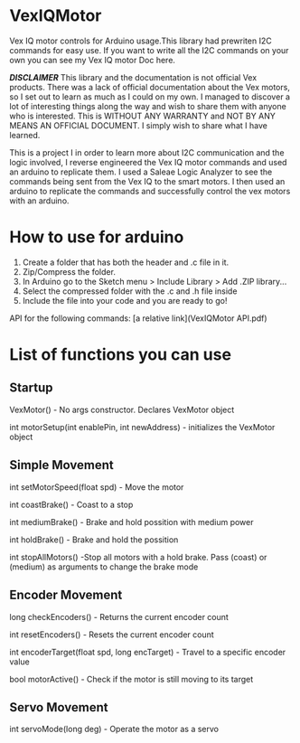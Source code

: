 # VexIQMotor
Vex IQ motor controls for Arduino usage.This library had prewriten I2C commands for easy use. If you want to write all the I2C commands on your own you can see my Vex IQ motor Doc here. 

*****DISCLAIMER*****
This library and the documentation is not official Vex products. There was a lack of official documentation about the Vex motors, so I set out to learn as much as I could on my own. I managed to discover a lot of interesting things along the way and wish to share them with anyone who is interested. This is WITHOUT ANY WARRANTY and NOT BY ANY MEANS AN OFFICIAL DOCUMENT. I simply wish to share what I have learned. 

This is a project I in order to learn more about I2C communication and the logic involved, I reverse engineered the Vex IQ motor commands and used an arduino to replicate them. I used a Saleae Logic Analyzer to see the commands being sent from the Vex IQ to the smart motors. I then used an arduino to replicate the commands and successfully control the vex motors with an arduino.


# How to use for arduino
1) Create a folder that has both the header and .c file in it. 
2) Zip/Compress the folder.
3) In Arduino go to the Sketch menu > Include Library > Add .ZIP library...
4) Select the compressed folder with the .c and .h file inside
5) Include the file into your code and you are ready to go!

API for the following commands: [a relative link](VexIQMotor API.pdf)

# List of functions you can use
## Startup
VexMotor() - No args constructor. Declares VexMotor object

int motorSetup(int enablePin, int newAddress) - initializes the VexMotor object

## Simple Movement
int setMotorSpeed(float spd) - Move the motor

int coastBrake() - Coast to a stop

int mediumBrake() - Brake and hold possition with medium power

int holdBrake() - Brake and hold the possition

int stopAllMotors() -Stop all motors with a hold brake. Pass (coast) or (medium) as arguments to change the brake mode

## Encoder Movement
long checkEncoders() - Returns the current encoder count

int resetEncoders() - Resets the current encoder count

int encoderTarget(float spd, long encTarget) - Travel to a specific encoder value 

bool motorActive() - Check if the motor is still moving to its target

## Servo Movement
int servoMode(long deg) - Operate the motor as a servo
